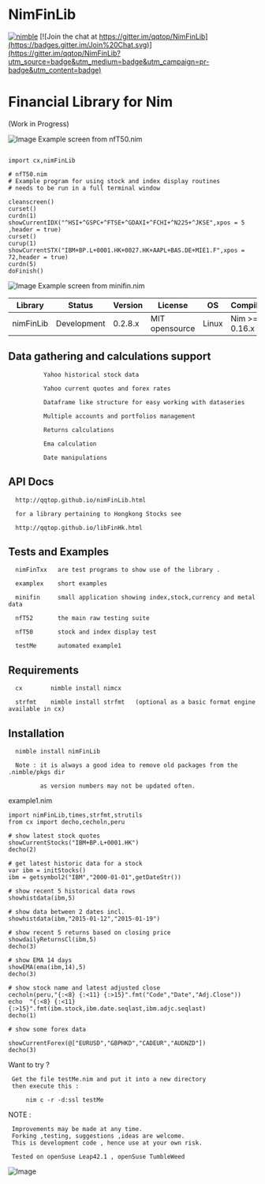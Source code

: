 # NimFinLib

[![nimble](https://raw.githubusercontent.com/yglukhov/nimble-tag/master/nimble.png)](https://github.com/yglukhov/nimble-tag)
[![Join the chat at https://gitter.im/qqtop/NimFinLib](https://badges.gitter.im/Join%20Chat.svg)](https://gitter.im/qqtop/NimFinLib?utm_source=badge&utm_medium=badge&utm_campaign=pr-badge&utm_content=badge)

Financial Library for Nim 
==========================
(Work in Progress)


![Image](http://qqtop.github.io/nfT50.png?raw=true)
Example screen from nfT50.nim


```nimrod        

import cx,nimFinLib

# nfT50.nim
# Example program for using stock and index display routines
# needs to be run in a full terminal window

cleanscreen()
curset()
curdn(1)
showCurrentIDX("^HSI+^GSPC+^FTSE+^GDAXI+^FCHI+^N225+^JKSE",xpos = 5 ,header = true)
curset()
curup(1)
showCurrentSTX("IBM+BP.L+0001.HK+0027.HK+AAPL+BAS.DE+MIE1.F",xpos = 72,header = true)
curdn(5)
doFinish()  

```


![Image](http://qqtop.github.io/minifin1.png?raw=true)
Example screen from minifin.nim



| Library    | Status      | Version | License        | OS     | Compiler       |
|------------|-------------|---------|----------------|--------|----------------|
| nimFinLib  | Development | 0.2.8.x | MIT opensource | Linux  | Nim >= 0.16.x  |




Data gathering and calculations support 
----------------------------------------

              Yahoo historical stock data
              
              Yahoo current quotes and forex rates
              
              Dataframe like structure for easy working with dataseries
              
              Multiple accounts and portfolios management
              
              Returns calculations
              
              Ema calculation
              
              Date manipulations
              
              
              
              
API Docs
--------

      http://qqtop.github.io/nimFinLib.html

      for a library pertaining to Hongkong Stocks see

      http://qqtop.github.io/libFinHk.html
      

Tests and Examples
------------------

      nimFinTxx   are test programs to show use of the library .
      
      examplex    short examples 
      
      minifin     small application showing index,stock,currency and metal data
      
      nfT52       the main raw testing suite
      
      nfT50       stock and index display test
      
      testMe      automated example1      
      

Requirements
------------

            
           
      cx        nimble install nimcx
      
      strfmt    nimble install strfmt   (optional as a basic format engine available in cx)
           
 
Installation 
------------

      nimble install nimFinLib 
      
      Note : it is always a good idea to remove old packages from the .nimble/pkgs dir 
      
             as version numbers may not be updated often. 


example1.nim 


```nimrod         
import nimFinLib,times,strfmt,strutils
from cx import decho,cecholn,peru

# show latest stock quotes
showCurrentStocks("IBM+BP.L+0001.HK")
decho(2)

# get latest historic data for a stock
var ibm = initStocks()
ibm = getsymbol2("IBM","2000-01-01",getDateStr())

# show recent 5 historical data rows
showhistdata(ibm,5)

# show data between 2 dates incl.
showhistdata(ibm,"2015-01-12","2015-01-19")

# show recent 5 returns based on closing price
showdailyReturnsCl(ibm,5)
decho(3)

# show EMA 14 days
showEMA(ema(ibm,14),5)
decho(3)

# show stock name and latest adjusted close
cecholn(peru,"{:<8} {:<11} {:>15}".fmt("Code","Date","Adj.Close"))
echo  "{:<8} {:<11} {:>15}".fmt(ibm.stock,ibm.date.seqlast,ibm.adjc.seqlast)
decho(1)

# show some forex data

showCurrentForex(@["EURUSD","GBPHKD","CADEUR","AUDNZD"])
decho(3)

```


Want to try ? 

     Get the file testMe.nim and put it into a new directory
     then execute this :
              
         nim c -r -d:ssl testMe
       
      
     

NOTE : 
  
     Improvements may be made at any time.              
     Forking ,testing, suggestions ,ideas are welcome.
     This is development code , hence use at your own risk.
     
     Tested on openSuse Leap42.1 , openSuse TumbleWeed
              

![Image](http://qqtop.github.io/qqtop-small.png?raw=true)
